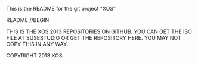This is the README for the git project "XOS"

README //BEGIN

THIS IS THE XOS 2013 REPOSITORIES ON GITHUB. YOU CAN GET THE ISO FILE AT SUSESTUDIO OR GET THE REPOSITORY HERE. YOU MAY NOT COPY THIS IN ANY WAY.

COPYRIGHT 2013 XOS
